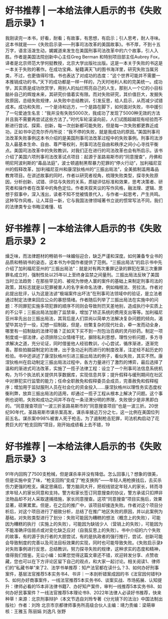 # 好书推荐 | 一本给法律人启示的书《失败启示录》1

我刚读完一本书，好看，耐看；有故事，有思想，有启示；引人思考，耐人寻味。这本书就是——《失败启示录——刑事司法改革的美国故事》。书不厚，不到十五万字，语言活泼生动，娓娓道来发生在美国刑事司法改革中的六个故事，引人入胜。作者是美国法院创新中心主任Greg Berman 和特别项目部主任Aubrey Fox，译者是北京师范大学何挺教授，北京大学出版社出版。这是一本关于失败的书这是一本关于失败的著作。在成功宝典、秘籍满天飞的图书海洋里，研究失败当属另类，不过，也更值得珍惜。书也表达了对成功的态度：“这个世界可能并不需要一本推销成功的书。”天下的成功都是一样一样的，乃天时地利人和的完美统一。成功学，其实质是成功欣赏学，用别人的灿烂照亮自己的人生，那别人一个亿的小目标脑补自己的辉煌未来，其研究价值着实有限。而对失败研究，其价值巨大，发掘失败原因，总结失败规律，从失败中总结教训，引发反思，给人启示，从而减少试错成本。成功和失败，一个是诗和远方，一个是路在脚下，如何面对失败，书中援引了一句爱迪生名言：“我并没有失败5000次，我成功了发现了5000种无效的方法并且我不需要再尝试这些方法了。”时代车轮滚滚向前，人们试图超越现有经验而不断进行尝试、探索、创新，每一次创新都可能失败，但是每一次失败都更靠近成功，正如书中迈克尔乔丹所说：“我不停的失败，就是我成功的原因。”美国刑事司法改革失败事例这本书介绍的是美国刑事司法改革过程中的失败事例。刑事司法涉及人最基本生命、自由、尊严等权利，刑事司法在自由和秩序之间小心寻找平衡点。美国司法改革中的失败教训，对我们正在进行的司法改革也会有所启示。该书介绍了美国六项刑事司法改革试点项目：起源于圣路易斯市的“同意搜查”，丹佛和明尼阿波利斯的“毒品法庭”，波士顿遏制黑帮暴力犯罪的“停火行动”，加利福尼亚州的假释改革，加l利福尼亚州和康涅狄格州的“三振出局法”，全美抵制滥用毒品教育项目。在讲述故事的同时，作者以研究者视角，梳理失败类型，探寻失败原因，分析创新、试错、评估与失败的关系，质疑评估标准和效果，思考决策者、研究者和操作者在改革中的角色定位。作者夹叙夹议的写作风格，融法理、逻辑、思想于叙事中，深入浅出，读者不知不觉被情景代入，与作者一起思考，产生共鸣。这种写作风格，让人耳目一新，它与我国法律领域著书立说的惯常写法不同，我们的法律类专业书晦涩难懂、枯

# 好书推荐 | 一本给法律人启示的书《失败启示录》2

燥乏味，而法律题材的畅销书一味媚俗迎合，缺乏严谨和深度。如何兼备专业书的品质和畅销书的姿态，这本书为中国作者提供了范例。“三振出局法”的启示书中先介绍了加利福尼亚州的“三振出局法”：就是对有两次重罪记录的罪犯在第三次重罪罪名成立时，强制性处以25年以上至终身监禁之间量刑。三振出局法反映了美国当时立法趋势：在那些罕见的、被视为惨绝人寰的案件的基础上来制定刑事司法的政策，其标志就是以犯罪被害人的名字来命名法律，例如梅根法、劳拉法。作者对此提出批评，认为这是法谚“极端案件出坏法”在刑事司法领域中的验证，是立法者通过制定法律来回应公众的暴怒情绪。作者随后列举了三振出局法在实施中的问题：不同罪犯实施多项犯罪的顺序不同则会导致刑罚天差地别，造成执行中实质上的不公平；三振出局法加剧了监禁率，增加了矫正系统的费用支出等等。加利福尼亚州率先出台三振出局法，其背后是人们崇尚以简单方法解决复杂问题的倾向，渴望毕其功于一役，幻想一招制敌，但是，纷繁复杂的现代社会，牵一发而动全身，哪里有一招制敌的法律可循？正如天下买不到一剂包治百病的灵丹妙药。制定一项制度或一部法律，必须排除公众情绪干扰，摒除私利思想，理性分析问题，多方寻求解决之道，充分论证，同时借鉴他人经验教训，小心尝试，循序渐进，逐渐完善。那些拍脑袋制定的法律，出于急功近利而进行的制度改革，注定经不起历史的检验。书中还讲述了康涅狄格州引进三振出局法的例子，看似失败，其实不然。康涅狄格州在启动制定三振出局法过程中，各方力量进行了激烈的博弈，最后选择了温和的渐进式司法改革，实施了一揽子法律工程：设立了一个刑事司法信息系统机构，为15个执法机关提供共享数据库，实现信息共享；提升假释与缓刑期间在社区中对罪犯实行监管的能力；任命全职赦免和假释委员会成员，完善赦免和假释程序；增加用于监狱服刑人员在社会化的资金投入……康涅狄格州以理性务实态度权衡利弊，放弃三振出局法的适用，却通过一揽子工程从根本上解决了问题。这个事例也说明，失败和成功之间并不存在一条泾渭分明的界限，失败很少是非黑即白的。“同意搜查项目”一波三折圣路易斯市的“同意搜查项目”也是一波三折。20世纪90年代，圣路易斯市谋杀案高发，谋杀率接近万分之七，这一比例在美国位列前五名。谋杀案中98%被害人死于枪击。为了遏制枪击犯罪，司法机构启动了花费巨大的“枪支回购”项目，刚开始成绩看上去不错，19

# 好书推荐 | 一本给法律人启示的书《失败启示录》3

91年内回购了7500支枪械，但是谋杀率并没有降低。怎么回事儿？想象的很美，但是实施中变了味，“枪支回购”变成了“枪支换购”——年轻人用枪换钱后，去买杀伤力更强的枪支。痛定思痛后，警方脑洞大开，把视线锁定年轻人的家长，转而寻求年轻人的家长同意和支持。警方和家长签订同意搜查的协议，警方承诺只扣押非法物品却不对人采取逮捕措施，家长同意搜查。这项“同意搜查”项目实施后，效果显著，硕果累累。但是，在之后的推广中，该项目却接连失败。作者对这个项目分析后，对这个项目进行了细致分析，总结了在推广地区失败的原因，并以此案例为基础，对失败类型进行了划分：失败可能因为糟糕的想法（概念上的失败），可能因为糟糕的执行（实施上的失败），可能因为缺钱少人（营销上的失败），可能因为不能准确评估弱点或对变化缺乏应对（自我反思上的失败）。书中介绍的六个失败的故事，有的源于执行者的大胆尝试，有的是执政者的强行推行，尝试、创新可能会导致制度的完善以及司法目标效果的实现，同时也可能导致失败。《失败启示录》对失败事例进行反思，总结教训，努力探寻失败的规律，这种求实的态度和精神，值得我们借鉴。无讼小编：如果您觉得这篇文章还不错，欢迎转发分享、点赞收藏，您也可以在下方评论区留下自己的观点，和大家一起讨论。相关阅读1、律师们的“私藏书单”来了2、法学书单推荐：知产法官都在读什么？3、如何办好刑事案件，基层法官推荐5本实务书4、书评｜一本剖析错案成因的书《法官因何错判》5、如何办好商事案件，一线法官推荐5本实务书6、谈案实战、市场拓展、认知提升：律师必看的15本非法律书籍7、办好知产案件，审判一线推荐5本实务书8、如何办好民事案件？一线法官推荐5本理论书9、2022年法律人必读好书推荐，快来种草！来源：北京刑事辩护（本文节选自刘玲专著《分光镜下的法治》中国法制出版社）作者：刘玲 北京市京都律师事务所高级合伙人主编：靖力责编：梁萌审核：王雅玉 陈丽娟 刘逸凡 张野

